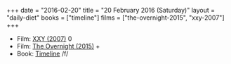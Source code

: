 +++
date = "2016-02-20"
title = "20 February 2016 (Saturday)"
layout = "daily-diet"
books = ["timeline"]
films = ["the-overnight-2015", "xxy-2007"]
+++


* Film: [XXY (2007)](/films/xxy-2007) 0
* Film: [The Overnight (2015)](/films/the-overnight-2015) +
* Book: [Timeline](/books/timeline) /f/